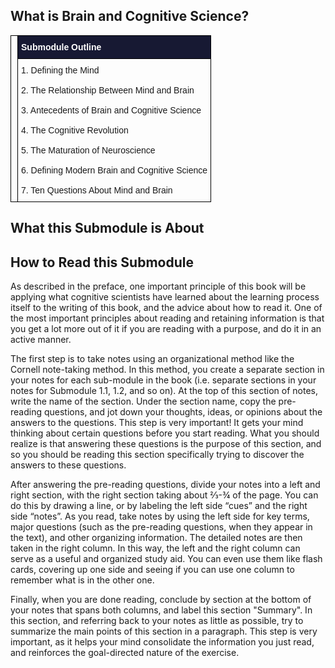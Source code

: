 ## What is Brain and Cognitive Science?

<style type="text/css">
.submodule_toc  {border: none;}
.submodule_toc td{font-family:Arial, sans-serif;font-size:14px;padding:10px 5px;border-style:solid;border-width:1px;overflow:hidden;word-break:normal;border-color:black;}
.submodule_toc th{font-family:Arial, sans-serif;font-size:14px;font-weight:normal;padding:10px 5px;border-style:solid;border-width:1px;overflow:hidden;word-break:normal;border-color:black;}
.submodule_toc .tg-b8m3{background-color:#171933;color:#ffffff;border-color:#000000;text-align:left;vertical-align:top}
.submodule_toc .tg-73oq{border-color:#000000;text-align:left;vertical-align:top}
.submodule_toc .tg-0pky{border-color:inherit;text-align:left;vertical-align:top}
.submodule_toc .tg-cf4j{background-color:#171933;color:#ffffff;border-color:#171933;text-align:left;vertical-align:top}
.submodule_toc .tg-0lax{text-align:left;vertical-align:top}
</style>

<table class="submodule_toc" cellspacing="0" cellpadding="0" border="0'>
  <tr>
    <th class="tg-73oq" rowspan="2"></th>
    <th class="tg-73oq" rowspan="2"></th>
    <th class="tg-b8m3" colspan="3"><span style="font-weight:bold">Submodule Outline</span><br></th>
  </tr>
  <tr>
    <td class="tg-73oq" colspan="3">
        1. Defining the Mind<br><br>
        2. The Relationship Between Mind and Brain<br><br>
        3. Antecedents of Brain and Cognitive Science<br><br>
        4. The Cognitive Revolution<br><br>
        5. The Maturation of Neuroscience<br><br>
        6. Defining Modern Brain and Cognitive Science<br><br>
        7. Ten Questions About Mind and Brain<br>
    </td>
  </tr>
</table>

## What this Submodule is About


## How to Read this Submodule

As described in the preface, one important principle of this book will be applying what cognitive scientists have 
learned about the learning process itself to the writing of this book, and the advice about how to read it. One of the 
most important principles about reading and retaining information is that you get a lot more out of it if you are 
reading with a purpose, and do it in an active manner.

The first step is to take notes using an organizational method like the Cornell note-taking method. In this method, 
you create a separate section in your notes for each sub-module in the book (i.e. separate sections in your notes for 
Submodule 1.1, 1.2, and so on). At the top of this section of notes, write the name of the section. Under the 
section name, copy the pre-reading questions, and  jot down your thoughts, ideas, or opinions about the answers to the 
questions. This step is very important! It gets your mind thinking about certain questions before you start reading.
 What you should realize is that answering these questions is the purpose of this section, and so you should be reading 
 this section specifically trying to discover the answers to these questions.

After answering the pre-reading questions, divide your notes into a left and right section, with the right section 
taking about ⅔-¾ of the page. You can do this by drawing a line, or by labeling the left side “cues” and the right 
side “notes”. As you read, take notes by using the left side for key terms, major questions (such as the pre-reading 
questions, when they appear in the text), and other organizing information. The detailed notes are then taken in the 
right column. In this way, the left and the right column can serve as a useful and organized study aid. You can even 
use them like flash cards, covering up one side and seeing if you can use one column to remember what is in the other 
one.

Finally, when you are done reading, conclude by section at the bottom of your notes that spans both columns, and label
this section "Summary". In this section, and referring back to your notes as little as possible, try to summarize
the main points of this section in a paragraph. This step is very important, as it helps your mind consolidate the
information you just read, and reinforces the goal-directed nature of the exercise.

